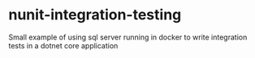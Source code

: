 # nunit-integration-testing
Small example of using sql server running in docker to write integration tests in a dotnet core application
